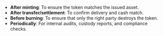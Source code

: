 - **After minting**: To ensure the token matches the issued asset.
- **After transfer/settlement**: To confirm delivery and cash match.
- **Before burning**: To ensure that only the right party destroys the token.
- **Periodically**: For internal audits, custody reports, and compliance checks.
